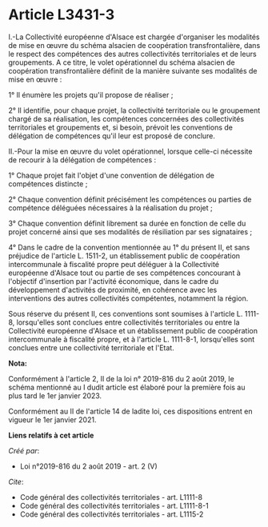 # Article L3431-3

I.-La Collectivité européenne d'Alsace est chargée d'organiser les modalités de mise en œuvre du schéma alsacien de
coopération transfrontalière, dans le respect des compétences des autres collectivités territoriales et de leurs groupements.
A ce titre, le volet opérationnel du schéma alsacien de coopération transfrontalière définit de la manière suivante ses
modalités de mise en œuvre : 

1° Il énumère les projets qu'il propose de réaliser ; 

2° Il identifie, pour chaque projet, la collectivité territoriale ou le groupement chargé de sa réalisation, les compétences
concernées des collectivités territoriales et groupements et, si besoin, prévoit les conventions de délégation de compétences
qu'il leur est proposé de conclure. 

II.-Pour la mise en œuvre du volet opérationnel, lorsque celle-ci nécessite de recourir à la délégation de compétences : 

1° Chaque projet fait l'objet d'une convention de délégation de compétences distincte ; 

2° Chaque convention définit précisément les compétences ou parties de compétence déléguées nécessaires à la réalisation du
projet ; 

3° Chaque convention définit librement sa durée en fonction de celle du projet concerné ainsi que ses modalités de
résiliation par ses signataires ; 

4° Dans le cadre de la convention mentionnée au 1° du présent II, et sans préjudice de l'article L. 1511-2, un établissement
public de coopération intercommunale à fiscalité propre peut déléguer à la Collectivité européenne d'Alsace tout ou partie de
ses compétences concourant à l'objectif d'insertion par l'activité économique, dans le cadre du développement d'activités de
proximité, en cohérence avec les interventions des autres collectivités compétentes, notamment la région. 

Sous réserve du présent II, ces conventions sont soumises à l'article L. 1111-8, lorsqu'elles sont conclues entre
collectivités territoriales ou entre la Collectivité européenne d'Alsace et un établissement public de coopération
intercommunale à fiscalité propre, et à l'article L. 1111-8-1, lorsqu'elles sont conclues entre une collectivité territoriale
et l'Etat.

**Nota:**

Conformément à l'article 2, II de la loi n° 2019-816 du 2 août 2019, le schéma mentionné au I dudit article est élaboré pour
la première fois au plus tard le 1er janvier 2023.

Conformément au II de l'article 14 de ladite loi, ces dispositions entrent en vigueur le 1er janvier 2021.

**Liens relatifs à cet article**

_Créé par_:

  - Loi n°2019-816 du 2 août 2019 - art. 2 (V)

_Cite_:

  - Code général des collectivités territoriales - art. L1111-8
  - Code général des collectivités territoriales - art. L1111-8-1
  - Code général des collectivités territoriales - art. L1115-2
